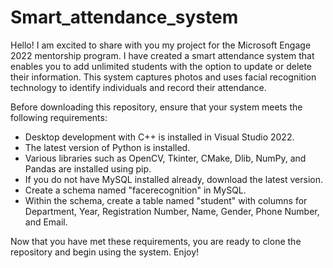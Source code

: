 # Smart_attendance_system

Hello! I am excited to share with you my project for the Microsoft Engage 2022 mentorship program. 
I have created a smart attendance system that enables you to add unlimited students with the option to update or delete their information. 
This system captures photos and uses facial recognition technology to identify individuals and record their attendance.

Before downloading this repository, ensure that your system meets the following requirements: 
- Desktop development with C++ is installed in Visual Studio 2022. 
- The latest version of Python is installed. 
- Various libraries such as OpenCV, Tkinter, CMake, Dlib, NumPy, and Pandas are installed using pip. 
- If you do not have MySQL installed already, download the latest version. 
- Create a schema named "facerecognition" in MySQL. 
- Within the schema, create a table named "student" with columns for Department, Year, Registration Number, Name, Gender, Phone Number, and Email. 

Now that you have met these requirements, you are ready to clone the repository and begin using the system. Enjoy!
